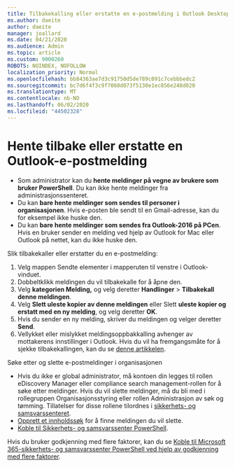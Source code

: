 ```yaml
---
title: Tilbakekalling eller erstatte en e-postmelding i Outlook Desktop
ms.author: daeite
author: daeite
manager: joallard
ms.date: 04/21/2020
ms.audience: Admin
ms.topic: article
ms.custom: 9000260
ROBOTS: NOINDEX, NOFOLLOW
localization_priority: Normal
ms.openlocfilehash: bb84363ae7d3c91750d5de789c091c7cebbbedc2
ms.sourcegitcommit: bc7d6f4f3c9f7060d073f5130e1ec856e248d020
ms.translationtype: MT
ms.contentlocale: nb-NO
ms.lasthandoff: 06/02/2020
ms.locfileid: "44502328"
---
```

# <a name="recall-or-replace-an-outlook-email-message"></a>Hente tilbake eller erstatte en Outlook-e-postmelding

- Som administrator kan du **hente meldinger på vegne av brukere som bruker PowerShell**. Du kan ikke hente meldinger fra administrasjonssenteret.
- Du kan **bare hente meldinger som sendes til personer i organisasjonen**. Hvis e-posten ble sendt til en Gmail-adresse, kan du for eksempel ikke huske den.
- Du kan **bare hente meldinger som sendes fra Outlook-2016 på PCen**. Hvis en bruker sender en melding ved hjelp av Outlook for Mac eller Outlook på nettet, kan du ikke huske den.

Slik tilbakekaller eller erstatter du en e-postmelding:

1. Velg mappen Sendte elementer i mapperuten til venstre i Outlook-vinduet.
1. Dobbeltklikk meldingen du vil tilbakekalle for å åpne den.
1. Velg **kategorien Melding,** og velg deretter **Handlinger**  >  **Tilbakekall denne meldingen**.
1. Velg **Slett uleste kopier av denne meldingen** eller Slett **uleste kopier og erstatt med en ny melding**, og velg deretter **OK**.
1. Hvis du sender en ny melding, skriver du meldingen og velger deretter **Send**.
1. Vellykket eller mislykket meldingsoppbakkalling avhenger av mottakerens innstillinger i Outlook. Hvis du vil ha fremgangsmåte for å sjekke tilbakekallingen, kan du se [denne artikkelen](https://support.office.com/article/35027f88-d655-4554-b4f8-6c0729a723a0).

Søke etter og slette e-postmeldinger i organisasjonen

- Hvis du ikke er global administrator, må kontoen din legges til rollen eDiscovery Manager eller compliance search management-rollen for å søke etter meldinger. Hvis du vil slette meldinger, må du bli med i rollegruppen Organisasjonsstyring eller rollen Administrasjon av søk og tømming. Tillatelser for disse rollene tilordnes i [sikkerhets- og samsvarssenteret](https://go.microsoft.com/fwlink/?linkid=2083731).
- [Opprett et innholdssøk](https://docs.microsoft.com/microsoft-365/compliance/content-search) for å finne meldingen du vil slette.
- [Koble til Sikkerhets- og samsvarssenter PowerShell](https://docs.microsoft.com/powershell/exchange/office-365-scc/connect-to-scc-powershell/connect-to-scc-powershell?view=exchange-ps).

Hvis du bruker godkjenning med flere faktorer, kan du se [Koble til Microsoft 365-sikkerhets- og samsvarssenter PowerShell ved hjelp av godkjenning med flere faktorer](https://docs.microsoft.com/powershell/exchange/office-365-scc/connect-to-scc-powershell/mfa-connect-to-scc-powershell?view=exchange-ps).